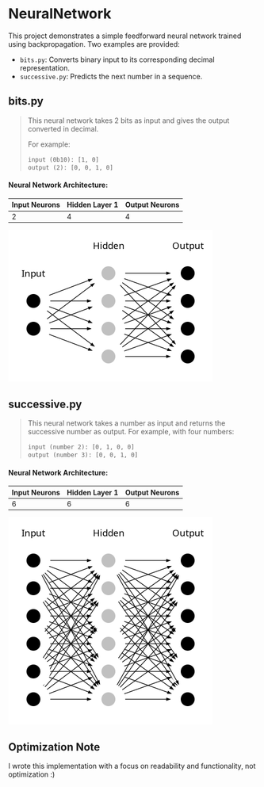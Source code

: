 # NeuralNetwork
This project demonstrates a simple feedforward neural network trained using backpropagation. Two examples are provided:  
- `bits.py`: Converts binary input to its corresponding decimal representation.  
- `successive.py`: Predicts the next number in a sequence.  


## bits.py

> This neural network takes 2 bits as input and gives the output converted in decimal.
>
> For example:
> ```
> input (0b10): [1, 0]
> output (2): [0, 0, 1, 0]
> ```


#### Neural Network Architecture:
| Input Neurons | Hidden Layer 1 | Output Neurons |
|-------------|----------------|--------------|
| 2 | 4 |  4 |

![neural network visualization](./imgs/bits.png)


## successive.py
> This neural network takes a number as input and returns the successive number as output.
> For example, with four numbers:
> ```
> input (number 2): [0, 1, 0, 0]
> output (number 3): [0, 0, 1, 0]
> ```

#### Neural Network Architecture:
| Input Neurons | Hidden Layer 1 | Output Neurons |
|-------------|----------------|--------------|
| 6 | 6 | 6 |

![neural network visualization](./imgs/successive.png)

## Optimization Note
I wrote this implementation with a focus on readability and functionality, not optimization :)
